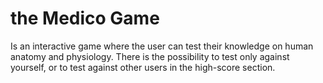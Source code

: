 # the Medico Game
Is an interactive game where the user can test their knowledge on human anatomy and physiology.
There is the possibility to test only against yourself, or to test against other users in the high-score section.